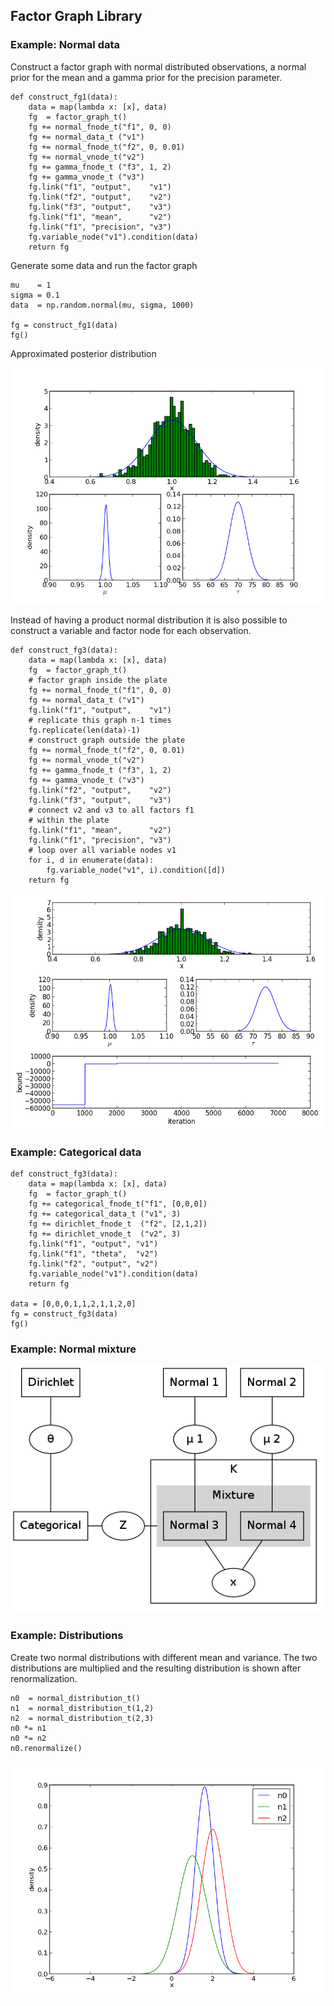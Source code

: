 
## Factor Graph Library

### Example: Normal data

Construct a factor graph with normal distributed observations, a normal prior for the mean and a gamma prior for the precision parameter.

	def construct_fg1(data):
	    data = map(lambda x: [x], data)
	    fg  = factor_graph_t()
	    fg += normal_fnode_t("f1", 0, 0)
	    fg += normal_data_t ("v1")
	    fg += normal_fnode_t("f2", 0, 0.01)
	    fg += normal_vnode_t("v2")
	    fg += gamma_fnode_t ("f3", 1, 2)
	    fg += gamma_vnode_t ("v3")
	    fg.link("f1", "output",    "v1")
	    fg.link("f2", "output",    "v2")
	    fg.link("f3", "output",    "v3")
	    fg.link("f1", "mean",      "v2")
	    fg.link("f1", "precision", "v3")
	    fg.variable_node("v1").condition(data)
	    return fg

Generate some data and run the factor graph

	mu    = 1
	sigma = 0.1
	data  = np.random.normal(mu, sigma, 1000)

	fg = construct_fg1(data)
	fg()

Approximated posterior distribution

![alt tag](factor-graph-test-1.png)

Instead of having a product normal distribution it is also possible to construct a variable and factor node for each observation.

	def construct_fg3(data):
	    data = map(lambda x: [x], data)
	    fg  = factor_graph_t()
	    # factor graph inside the plate
	    fg += normal_fnode_t("f1", 0, 0)
	    fg += normal_data_t ("v1")
	    fg.link("f1", "output",    "v1")
	    # replicate this graph n-1 times
	    fg.replicate(len(data)-1)
	    # construct graph outside the plate
	    fg += normal_fnode_t("f2", 0, 0.01)
	    fg += normal_vnode_t("v2")
	    fg += gamma_fnode_t ("f3", 1, 2)
	    fg += gamma_vnode_t ("v3")
	    fg.link("f2", "output",    "v2")
	    fg.link("f3", "output",    "v3")
	    # connect v2 and v3 to all factors f1
	    # within the plate
	    fg.link("f1", "mean",      "v2")
	    fg.link("f1", "precision", "v3")
	    # loop over all variable nodes v1
	    for i, d in enumerate(data):
	        fg.variable_node("v1", i).condition([d])
	    return fg

![alt tag](factor-graph-test-2.png)

### Example: Categorical data

	def construct_fg3(data):
	    data = map(lambda x: [x], data)
	    fg  = factor_graph_t()
	    fg += categorical_fnode_t("f1", [0,0,0])
	    fg += categorical_data_t ("v1", 3)
	    fg += dirichlet_fnode_t  ("f2", [2,1,2])
	    fg += dirichlet_vnode_t  ("v2", 3)
	    fg.link("f1", "output", "v1")
	    fg.link("f1", "theta",  "v2")
	    fg.link("f2", "output", "v2")
	    fg.variable_node("v1").condition(data)
	    return fg

	data = [0,0,0,1,1,2,1,1,2,0]
	fg = construct_fg3(data)
	fg()

### Example: Normal mixture

![alt tag](factor-graph-test-5-fg.png)

### Example: Distributions

Create two normal distributions with different mean and variance. The two distributions are multiplied and the resulting distribution is shown after renormalization.

	n0  = normal_distribution_t()
	n1  = normal_distribution_t(1,2)
	n2  = normal_distribution_t(2,3)
	n0 *= n1
	n0 *= n2
	n0.renormalize()

![alt tag](distribution-test.png)

